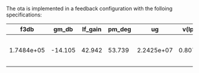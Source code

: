 The ota is implemented in a feedback configuration with the folloing specifications:

|       f3db |   gm_db |   lf_gain |   pm_deg |         ug |   v(lpo) |   v(xdut.vd1) |   v(xdut.vr1) |       vdiff | name              | time                     | type   |
|------------|---------|-----------|----------|------------|----------|---------------|---------------|-------------|-------------------|--------------------------|--------|
| 1.7484e+05 | -14.105 |    42.942 |   53.739 | 2.2425e+07 |  0.80777 |       0.62295 |       0.62349 | -0.00053489 | lstb_SchGtKttTtVt | Sun Mar 16 19:18:10 2025 | Sch    |

